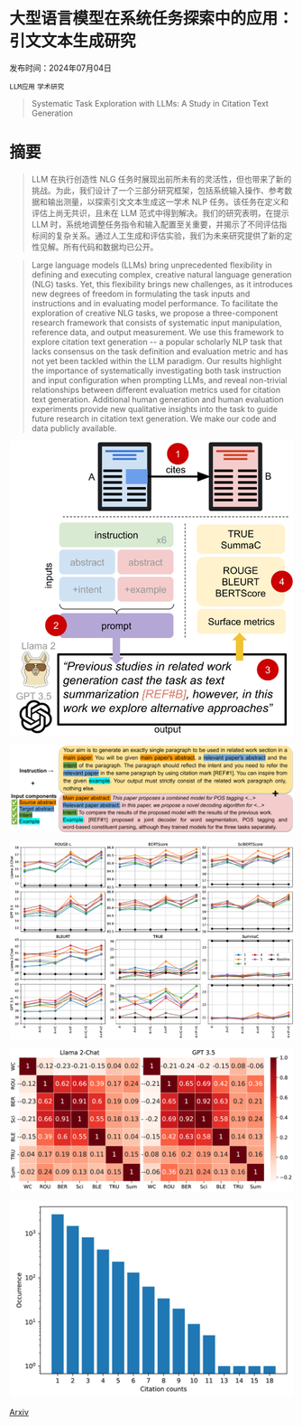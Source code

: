 # 大型语言模型在系统任务探索中的应用：引文文本生成研究

发布时间：2024年07月04日

`LLM应用` `学术研究`

> Systematic Task Exploration with LLMs: A Study in Citation Text Generation

# 摘要

> LLM 在执行创造性 NLG 任务时展现出前所未有的灵活性，但也带来了新的挑战。为此，我们设计了一个三部分研究框架，包括系统输入操作、参考数据和输出测量，以探索引文文本生成这一学术 NLP 任务。该任务在定义和评估上尚无共识，且未在 LLM 范式中得到解决。我们的研究表明，在提示 LLM 时，系统地调整任务指令和输入配置至关重要，并揭示了不同评估指标间的复杂关系。通过人工生成和评估实验，我们为未来研究提供了新的定性见解。所有代码和数据均已公开。

> Large language models (LLMs) bring unprecedented flexibility in defining and executing complex, creative natural language generation (NLG) tasks. Yet, this flexibility brings new challenges, as it introduces new degrees of freedom in formulating the task inputs and instructions and in evaluating model performance. To facilitate the exploration of creative NLG tasks, we propose a three-component research framework that consists of systematic input manipulation, reference data, and output measurement. We use this framework to explore citation text generation -- a popular scholarly NLP task that lacks consensus on the task definition and evaluation metric and has not yet been tackled within the LLM paradigm. Our results highlight the importance of systematically investigating both task instruction and input configuration when prompting LLMs, and reveal non-trivial relationships between different evaluation metrics used for citation text generation. Additional human generation and human evaluation experiments provide new qualitative insights into the task to guide future research in citation text generation. We make our code and data publicly available.

![大型语言模型在系统任务探索中的应用：引文文本生成研究](../../../paper_images/2407.04046/x1.png)

![大型语言模型在系统任务探索中的应用：引文文本生成研究](../../../paper_images/2407.04046/x2.png)

![大型语言模型在系统任务探索中的应用：引文文本生成研究](../../../paper_images/2407.04046/x3.png)

![大型语言模型在系统任务探索中的应用：引文文本生成研究](../../../paper_images/2407.04046/x4.png)

![大型语言模型在系统任务探索中的应用：引文文本生成研究](../../../paper_images/2407.04046/x5.png)

[Arxiv](https://arxiv.org/abs/2407.04046)